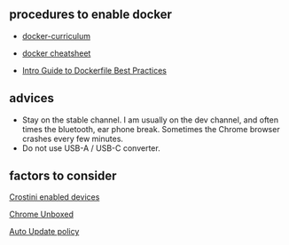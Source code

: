 

## procedures to enable docker


* [docker-curriculum](https://docker-curriculum.com/)


* [docker cheatsheet](https://github.com/eon01/DockerCheatSheet)
* [Intro Guide to Dockerfile Best Practices](https://blog.docker.com/2019/07/intro-guide-to-dockerfile-best-practices/)

## advices

- Stay on the stable channel. I am usually on the dev channel, and often
  times the bluetooth, ear phone break. Sometimes the Chrome browser crashes
  every few minutes.
- Do not use USB-A / USB-C converter.

## factors to consider

[Crostini enabled devices](https://www.reddit.com/r/Crostini/wiki/getstarted/crostini-enabled-devices)


[Chrome Unboxed](https://www.youtube.com/channel/UCkHgegL2XiXSlwY5zeCKKyg)


[Auto Update policy](https://support.google.com/chrome/a/answer/6220366)
